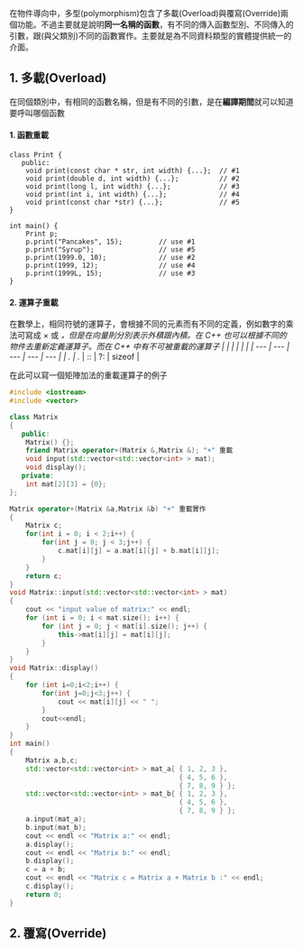 在物件導向中，多型(polymorphism)包含了多載(Overload)與覆寫(Override)兩個功能。不過主要就是說明**同一名稱的函數**，有不同的傳入函數型別、不同傳入的引數，跟(與父類別)不同的函數實作。主要就是為不同資料類型的實體提供統一的介面。

## 1. 多載(Overload)
在同個類別中，有相同的函數名稱，但是有不同的引數，是在**編譯期間**就可以知道要呼叫哪個函數
#### 1. 函數重載
```
class Print {
   public:
    void print(const char * str, int width) {...};  // #1
    void print(double d, int width) {...};          // #2
    void print(long l, int width) {...};            // #3
    void print(int i, int width) {...};             // #4
    void print(const char *str) {...};              // #5
}

int main() {
    Print p;
    p.print("Pancakes", 15);         // use #1
    p.print("Syrup");                // use #5
    p.print(1999.0, 10);             // use #2
    p.print(1999, 12);               // use #4
    p.print(1999L, 15);              // use #3
}
```
#### 2. 運算子重載
在數學上，相同符號的運算子，會根據不同的元素而有不同的定義，例如數字的乘法可寫成 × 或 *，但是在向量則分別表示外積跟內積。在 C++ 也可以根據不同的物件去重新定義運算子。而在 C++ 中有不可被重載的運算子
|   |  |  |  | |
| --- | --- | --- | --- | --- |
| . | .* | :: | ?: | sizeof |

在此可以寫一個矩陣加法的重載運算子的例子
```cpp
#include <iostream>
#include <vector>

class Matrix
{
   public:
    Matrix() {};
    friend Matrix operator+(Matrix &,Matrix &); "+" 重載
    void input(std::vector<std::vector<int> > mat);
    void display();
   private:
    int mat[2][3] = {0};
};

Matrix operator+(Matrix &a,Matrix &b) "+" 重載實作
{
    Matrix c;
    for(int i = 0; i < 2;i++) {
        for(int j = 0; j < 3;j++) {
            c.mat[i][j] = a.mat[i][j] + b.mat[i][j];
        }
    }
    return c;
}
void Matrix::input(std::vector<std::vector<int> > mat)
{
    cout << "input value of matrix:" << endl;
    for (int i = 0; i < mat.size(); i++) { 
        for (int j = 0; j < mat[i].size(); j++) {
            this->mat[i][j] = mat[i][j];
        }
    } 
}
void Matrix::display()
{
    for (int i=0;i<2;i++) {
        for(int j=0;j<3;j++) {
            cout << mat[i][j] << " ";
        }
        cout<<endl;
    }
}
int main()
{
    Matrix a,b,c;
    std::vector<std::vector<int> > mat_a{ { 1, 2, 3 }, 
                                          { 4, 5, 6 }, 
                                          { 7, 8, 9 } }; 
    std::vector<std::vector<int> > mat_b{ { 1, 2, 3 }, 
                                          { 4, 5, 6 }, 
                                          { 7, 8, 9 } }; 
    a.input(mat_a);
    b.input(mat_b);
    cout << endl << "Matrix a:" << endl;
    a.display();
    cout << endl << "Matrix b:" << endl;
    b.display();
    c = a + b;
    cout << endl << "Matrix c = Matrix a + Matrix b :" << endl;
    c.display();
    return 0;
}
```
## 2. 覆寫(Override)
